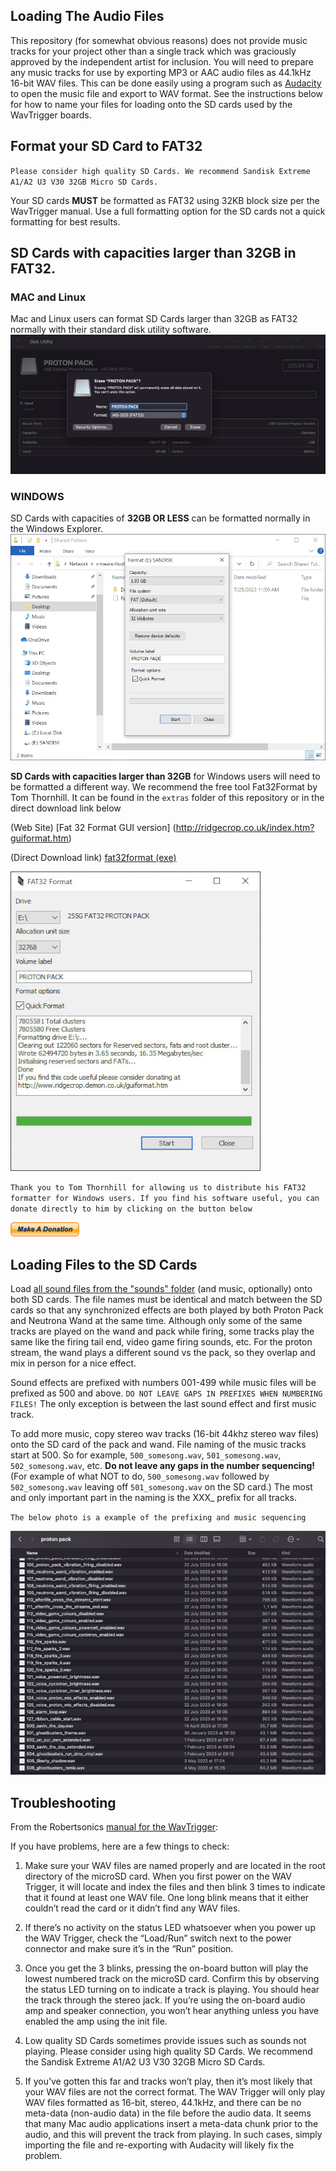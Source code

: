 ## Loading The Audio Files

This repository (for somewhat obvious reasons) does not provide music tracks for your project other than a single track which was graciously approved by the independent artist for inclusion. You will need to prepare any music tracks for use by exporting MP3 or AAC audio files as 44.1kHz 16-bit WAV files. This can be done easily using a program such as [Audacity](https://www.audacityteam.org/) to open the music file and export to WAV format. See the instructions below for how to name your files for loading onto the SD cards used by the WavTrigger boards.

## Format your SD Card to FAT32
`Please consider high quality SD Cards. We recommend Sandisk Extreme A1/A2 U3 V30 32GB Micro SD Cards.`

Your SD cards **MUST** be formatted as FAT32 using 32KB block size per the WavTrigger manual. Use a full formatting option for the SD cards not a quick formatting for best results.

## SD Cards with capacities larger than 32GB in FAT32.

### MAC and Linux
Mac and Linux users can format SD Cards larger than 32GB as FAT32 normally with their standard disk utility software.
![Mac and Linux Formatting](images/macfat32.jpg)


### WINDOWS
SD Cards with capacities of **32GB OR LESS** can be formatted normally in the Windows Explorer.
![Mac and Linux Formatting](images/fat32windows.jpg)

**SD Cards with capacities larger than 32GB** for Windows users will need to be formatted a different way. We recommend the free tool Fat32Format by Tom Thornhill. It can be found in the `extras` folder of this repository or in the direct download link below

(Web Site)
[Fat 32 Format GUI version] (http://ridgecrop.co.uk/index.htm?guiformat.htm)

(Direct Download link)
[fat32format (exe)](extras/guiformat.exe "download")

![fat32formatter](images/fat32.jpg)

`Thank you to Tom Thornhill for allowing us to distribute his FAT32 formatter for Windows users. If you find his software useful, you can donate directly to him by clicking on the button below`

[![Tom Thornhill donate](images/donate.gif)](https://www.paypal.com/webapps/shoppingcart?flowlogging_id=f8611276523bf&mfid=1690302003463_f8611276523bf#/checkout/openButton)

## Loading Files to the SD Cards

Load [all sound files from the "sounds" folder](sounds) (and music, optionally) onto both SD cards. The file names must be identical and match between the SD cards so that any synchronized effects are both played by both Proton Pack and Neutrona Wand at the same time. Although only some of the same tracks are played on the wand and pack while firing, some tracks play the same like the firing tail end, video game firing sounds, etc. For the proton stream, the wand plays a different sound vs the pack, so they overlap and mix in person for a nice effect.

Sound effects are prefixed with numbers 001-499 while music files will be prefixed as 500 and above. `DO NOT LEAVE GAPS IN PREFIXES WHEN NUMBERING FILES!` The only exception is between the last sound effect and first music track.

To add more music, copy stereo wav tracks (16-bit 44khz stereo wav files) onto the SD card of the pack and wand. File naming of the music tracks start at 500. So for example, `500_somesong.wav`, `501_somesong.wav`, `502_somesong.wav`, etc. **Do not leave any gaps in the number sequencing!** (For example of what NOT to do, `500_somesong.wav` followed by `502_somesong.wav` leaving off `501_somesong.wav` on the SD card.) The most and only important part in the naming is the XXX_ prefix for all tracks.

`The below photo is a example of the prefixing and music sequencing`

![audio example](images/audioexample.jpg)

## Troubleshooting

From the Robertsonics [manual for the WavTrigger](https://static1.squarespace.com/static/62ab6e0d1f3ea036834d4a0b/t/63c331cab98b7f0d1d5fe04b/1673736656985/WT_UserGuide_20230114.pdf):

If you have problems, here are a few things to check:

1. Make sure your WAV files are named properly and are located in the root directory of the microSD card. When you first power on the WAV Trigger, it will locate and index the files and then blink 3 times to indicate that it found at least one WAV file. One long blink means that it either couldn’t read the card or it didn’t find any WAV files.

1. If there’s no activity on the status LED whatsoever when you power up the WAV Trigger, check the “Load/Run” switch next to the power connector and make sure it’s in the “Run” position.

1. Once you get the 3 blinks, pressing the on-board button will play the lowest numbered track on the microSD card. Confirm this by observing the status LED turning on to indicate a track is playing. You should hear the track through the stereo jack. If you’re using the on-board audio amp and speaker connection, you won’t hear anything unless you have enabled the amp using the init file.

1. Low quality SD Cards sometimes provide issues such as sounds not playing. Please consider using high quality SD Cards. We recommend the Sandisk Extreme A1/A2 U3 V30 32GB Micro SD Cards.

1. If you’ve gotten this far and tracks won’t play, then it’s most likely that your WAV files are not the correct format. The WAV Trigger will only play WAV files formatted as 16-bit, stereo, 44.1kHz, and there can be no meta-data (non-audio data) in the file before the audio data. It seems that many Mac audio applications insert a meta-data chunk prior to the audio, and this will prevent the track from playing. In such cases, simply importing the file and re-exporting with Audacity will likely fix the problem.
